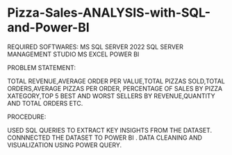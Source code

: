 # Pizza-Sales-ANALYSIS-with-SQL-and-Power-BI

REQUIRED SOFTWARES: 
                 MS SQL SERVER 2022
                 SQL SERVER MANAGEMENT STUDIO 
                 MS EXCEL
                 POWER BI




PROBLEM STATEMENT:

TOTAL REVENUE,AVERAGE ORDER PER VALUE,TOTAL PIZZAS SOLD,TOTAL ORDERS,AVERAGE PIZZAS PER ORDER,
PERCENTAGE OF SALES BY PIZZA XATEGORY,TOP 5 BEST AND WORST SELLERS BY REVENUE,QUANTITY AND TOTAL ORDERS ETC.

PROCEDURE:

USED SQL QUERIES TO EXTRACT KEY INSIGHTS FROM THE DATASET.
CONNNECTED THE DATASET TO POWER BI .
DATA CLEANING AND VISUALIZATION USING POWER QUERY.
